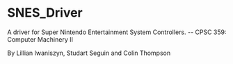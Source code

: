 # SNES_Driver
A driver for Super Nintendo Entertainment System Controllers. -- CPSC 359: Computer Machinery II

By Lillian Iwaniszyn, Studart Seguin and Colin Thompson
